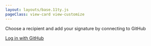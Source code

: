 ```yaml
--- 
layout: layouts/base.11ty.js
pageClass: view-card view-customize
---
```


<main class="container">
  <div class="content">
    <section class="cta">
      <p>Choose a recipient and add your signature by connecting to GitHub</p>
      <a href="/customize-logged-in" class="button gh-login">Log in with GitHub</a>
    </section>
    <img src="/img/valentine1.svg"  alt="" class="valentine" />
  </div>
</main>
